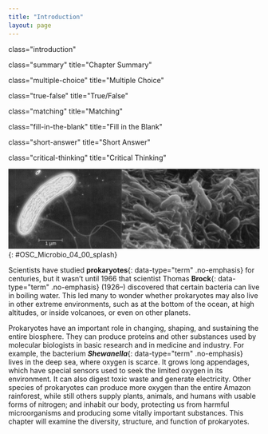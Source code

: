 ```yaml
---
title: "Introduction"
layout: page
---
```



<cnx-pi data-type="cnx.flag.introduction"> class="introduction" </cnx-pi>

<cnx-pi data-type="cnx.eoc">class="summary" title="Chapter Summary"</cnx-pi>

<cnx-pi data-type="cnx.eoc">class="multiple-choice" title="Multiple Choice"</cnx-pi>

<cnx-pi data-type="cnx.eoc">class="true-false" title="True/False"</cnx-pi>

<cnx-pi data-type="cnx.eoc">class="matching" title="Matching"</cnx-pi>

<cnx-pi data-type="cnx.eoc">class="fill-in-the-blank" title="Fill in the Blank"</cnx-pi>

<cnx-pi data-type="cnx.eoc">class="short-answer" title="Short Answer"</cnx-pi>

<cnx-pi data-type="cnx.eoc">class="critical-thinking" title="Critical Thinking"</cnx-pi>

 ![A micrograph of a rod shaped cell with long projections. The cell is approximately 5 &#xB5;m long. Another micrograph showing many rod shaped cells attached to a matrix.](../resources/OSC_Microbio_04_00_splash.jpg "The bacterium Shewanella lives in the deep sea, where there is little oxygen diffused in the water. It is able to survive in this harsh environment by attaching to the sea floor and using long appendages, called &#x201C;nanocables,&#x201D; to sense oxygen. (credit a: modification of work by NASA; credit b: modification of work by Liza Gross)"){: #OSC_Microbio_04_00_splash}

Scientists have studied **prokaryotes**{: data-type="term" .no-emphasis} for centuries, but it wasn’t until 1966 that scientist Thomas **Brock**{: data-type="term" .no-emphasis} (1926–) discovered that certain bacteria can live in boiling water. This led many to wonder whether prokaryotes may also live in other extreme environments, such as at the bottom of the ocean, at high altitudes, or inside volcanoes, or even on other planets.

Prokaryotes have an important role in changing, shaping, and sustaining the entire biosphere. They can produce proteins and other substances used by molecular biologists in basic research and in medicine and industry. For example, the bacterium ***Shewanella***{: data-type="term" .no-emphasis} lives in the deep sea, where oxygen is scarce. It grows long appendages, which have special sensors used to seek the limited oxygen in its environment. It can also digest toxic waste and generate electricity. Other species of prokaryotes can produce more oxygen than the entire Amazon rainforest, while still others supply plants, animals, and humans with usable forms of nitrogen; and inhabit our body, protecting us from harmful microorganisms and producing some vitally important substances. This chapter will examine the diversity, structure, and function of prokaryotes.

